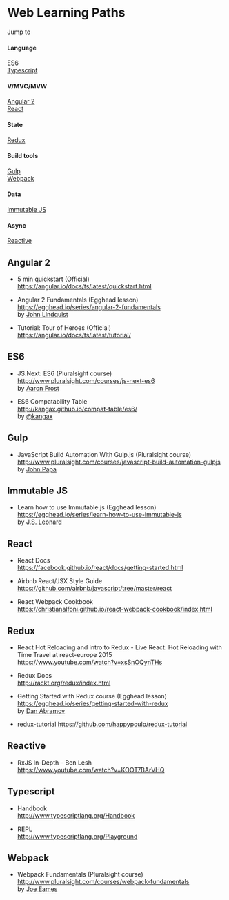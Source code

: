 # Web Learning Paths

Jump to

#### Language
 
  <a href="#es6">ES6</a> <br>
  <a href="#typescript">Typescript</a>

#### V/MVC/MVW

  <a href="#angular-2">Angular 2</a> <br>
  <a href="#react">React</a>

#### State

  <a href="#redux">Redux</a>
  
#### Build tools

  <a href="#gulp">Gulp</a> <br>
  <a href="#webpack">Webpack</a>
  
#### Data
 
  <a href="#immutable-js">Immutable JS</a>
  
#### Async

  <a href="#reactive">Reactive</a>
  
## Angular 2

- 5 min quickstart (Official)
  https://angular.io/docs/ts/latest/quickstart.html

- Angular 2 Fundamentals (Egghead lesson)<br>
  https://egghead.io/series/angular-2-fundamentals <br>
  by <a href="https://twitter.com/johnlindquist">John Lindquist</a>

- Tutorial: Tour of Heroes (Official)
  https://angular.io/docs/ts/latest/tutorial/

## ES6

- JS.Next: ES6 (Pluralsight course) <br>
  http://www.pluralsight.com/courses/js-next-es6 <br>
  by <a href="https://twitter.com/js_dev">Aaron Frost</a>

- ES6 Compatability Table <br>
  http://kangax.github.io/compat-table/es6/ <br>
  by <a href="https://twitter.com/kangax">@kangax</a>

## Gulp

- JavaScript Build Automation With Gulp.js (Pluralsight course) <br>
  http://www.pluralsight.com/courses/javascript-build-automation-gulpjs <br>
  by <a href="http://twitter.com/john_papa">John Papa</a>

## Immutable JS

- Learn how to use Immutable.js (Egghead lesson) <br>
  https://egghead.io/series/learn-how-to-use-immutable-js <br>
  by <a href="https://twitter.com/jslauthor">J.S. Leonard</a>

## React

- React Docs <br>
  https://facebook.github.io/react/docs/getting-started.html

- Airbnb React/JSX Style Guide <br>
  https://github.com/airbnb/javascript/tree/master/react
  
- React Webpack Cookbook <br>
  https://christianalfoni.github.io/react-webpack-cookbook/index.html

## Redux

- React Hot Reloading and intro to Redux - Live React: Hot Reloading with Time Travel at react-europe 2015 <br>
  https://www.youtube.com/watch?v=xsSnOQynTHs 

- Redux Docs <br>
  http://rackt.org/redux/index.html

- Getting Started with Redux course (Egghead lesson) <br>
  https://egghead.io/series/getting-started-with-redux <br>
  by <a href="https://twitter.com/dan_abramov">Dan Abramov</a> 

- redux-tutorial
  https://github.com/happypoulp/redux-tutorial

## Reactive

- RxJS In-Depth – Ben Lesh <br>
  https://www.youtube.com/watch?v=KOOT7BArVHQ
 
## Typescript

- Handbook <br>
  http://www.typescriptlang.org/Handbook
 
- REPL <br>
  http://www.typescriptlang.org/Playground

## Webpack

- Webpack Fundamentals (Pluralsight course) <br> 
  http://www.pluralsight.com/courses/webpack-fundamentals <br>
  by <a href="http://twitter.com/josepheames">Joe Eames</a>

